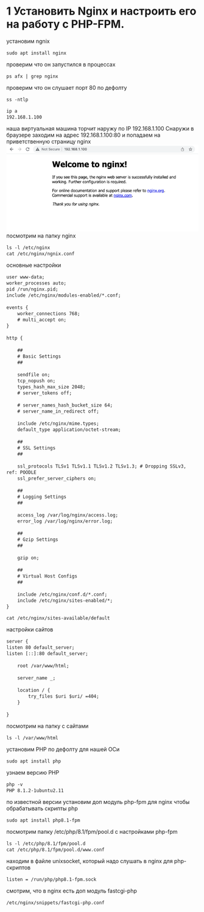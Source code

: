 # 1 Установить Nginx и настроить его на работу с PHP-FPM.

установим ngnix

```
sudo apt install nginx
```

проверим что он запустился в процессах

```
ps afx | grep nginx
```

проверим что он слушает порт 80 по дефолту

```
ss -ntlp
```

```
ip a
192.168.1.100
```

наша виртуальная машина торчит наружу по IP 192.168.1.100
Снаружи в браузере заходим на адрес 192.168.1.100:80 и попадаем на приветственную страницу nginx
![Welcome to nginx](welcome-nginx.png)
посмотрим на папку nginx

```
ls -l /etc/nginx
cat /etc/nginx/ngnix.conf
```

основные настройки

```
user www-data;
worker_processes auto;
pid /run/nginx.pid;
include /etc/nginx/modules-enabled/*.conf;

events {
	worker_connections 768;
	# multi_accept on;
}

http {

	##
	# Basic Settings
	##

	sendfile on;
	tcp_nopush on;
	types_hash_max_size 2048;
	# server_tokens off;

	# server_names_hash_bucket_size 64;
	# server_name_in_redirect off;

	include /etc/nginx/mime.types;
	default_type application/octet-stream;

	##
	# SSL Settings
	##

	ssl_protocols TLSv1 TLSv1.1 TLSv1.2 TLSv1.3; # Dropping SSLv3, ref: POODLE
	ssl_prefer_server_ciphers on;

	##
	# Logging Settings
	##

	access_log /var/log/nginx/access.log;
	error_log /var/log/nginx/error.log;

	##
	# Gzip Settings
	##

	gzip on;

	##
	# Virtual Host Configs
	##

	include /etc/nginx/conf.d/*.conf;
	include /etc/nginx/sites-enabled/*;
}
```

```
cat /etc/nginx/sites-available/default
```

настройки сайтов

```
server {
listen 80 default_server;
listen [::]:80 default_server;

    root /var/www/html;

    server_name _;

    location / {
    	try_files $uri $uri/ =404;
    }

}
```

посмотрим на папку с сайтами

```
ls -l /var/www/html
```

установим PHP по дефолту для нашей ОСи

```
sudo apt install php
```

узнаем версию PHP

```
php -v
PHP 8.1.2-1ubuntu2.11
```

по известной версии установим доп модуль php-fpm для nginx чтобы обрабатывать скрипты php

```
sudo apt install php8.1-fpm
```

посмотрим папку /etc/php/8.1/fpm/pool.d с настройками php-fpm

```
ls -l /etc/php/8.1/fpm/pool.d
cat /etc/php/8.1/fpm/pool.d/www.conf
```

находим в файле unixsocket, который надо слушать в nginx для php-скриптов

```
listen = /run/php/php8.1-fpm.sock
```

смотрим, что в nginx есть доп модуль fastcgi-php

```
/etc/nginx/snippets/fastcgi-php.conf
```
